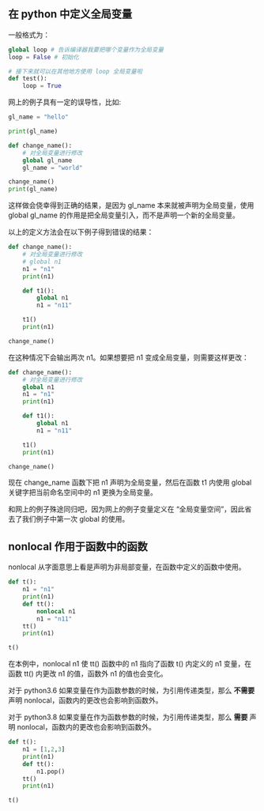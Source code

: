 ## 在 python 中定义全局变量
一般格式为：
```python
global loop # 告诉编译器我要把哪个变量作为全局变量
loop = False # 初始化

# 接下来就可以在其他地方使用 loop 全局变量啦
def test():
    loop = True
```

网上的例子具有一定的误导性，比如:

```python
gl_name = "hello"

print(gl_name)

def change_name():
    # 对全局变量进行修改
    global gl_name
    gl_name = "world"

change_name()
print(gl_name)

```

这样做会侥幸得到正确的结果，是因为 gl_name 本来就被声明为全局变量，使用 global gl_name 的作用是把全局变量引入，而不是声明一个新的全局变量。

以上的定义方法会在以下例子得到错误的结果：

```python
def change_name():
    # 对全局变量进行修改
    # global n1
    n1 = "n1"
    print(n1)

    def t1():
        global n1
        n1 = "n11"

    t1()
    print(n1)

change_name()
```

在这种情况下会输出两次 n1。如果想要把 n1 变成全局变量，则需要这样更改：

```python
def change_name():
    # 对全局变量进行修改
    global n1
    n1 = "n1"
    print(n1)

    def t1():
        global n1
        n1 = "n11"

    t1()
    print(n1)

change_name()

```

现在 change_name 函数下把 n1 声明为全局变量，然后在函数 t1 内使用 global 关键字把当前命名空间中的 n1 更换为全局变量。

和网上的例子殊途同归吧，因为网上的例子变量定义在 “全局变量空间”，因此省去了我们例子中第一次 global 的使用。


## nonlocal 作用于函数中的函数
nonlocal 从字面意思上看是声明为非局部变量，在函数中定义的函数中使用。

```python
def t():
    n1 = "n1"
    print(n1)
    def tt():
        nonlocal n1
        n1 = "n11"
    tt()
    print(n1)

t()

```

在本例中，nonlocal n1 使 tt() 函数中的 n1 指向了函数 t() 内定义的 n1 变量，在函数 tt() 内更改 n1 的值，函数外 n1 的值也会变化。

对于 python3.6 如果变量在作为函数参数的时候，为引用传递类型，那么 **不需要** 声明 nonlocal，函数内的更改也会影响到函数外。


对于 python3.8 如果变量在作为函数参数的时候，为引用传递类型，那么 **需要** 声明 nonlocal，函数内的更改也会影响到函数外。

```python
def t():
    n1 = [1,2,3]
    print(n1)
    def tt():
        n1.pop()
    tt()
    print(n1)

t()

```